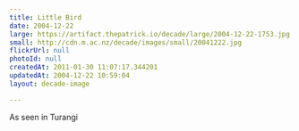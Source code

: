```yaml
---
title: Little Bird
date: 2004-12-22
large: https://artifact.thepatrick.io/decade/large/2004-12-22-1753.jpg
small: http://cdn.m.ac.nz/decade/images/small/20041222.jpg
flickrUrl: null
photoId: null
createdAt: 2011-01-30 11:07:17.344201
updatedAt: 2004-12-22 10:59:04
layout: decade-image

---
```

As seen in Turangi
